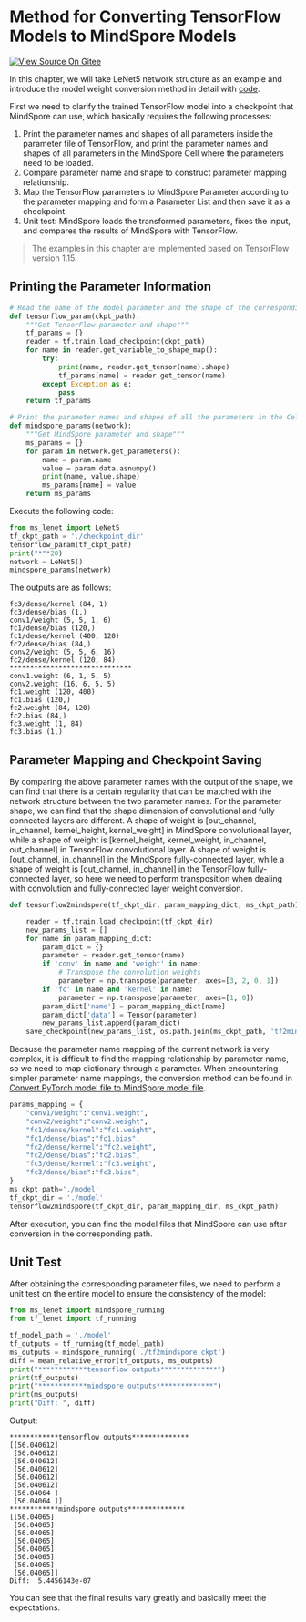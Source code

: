 # Method for Converting TensorFlow Models to MindSpore Models

[![View Source On Gitee](https://mindspore-website.obs.cn-north-4.myhuaweicloud.com/website-images/r2.1/resource/_static/logo_source_en.png)](https://gitee.com/mindspore/docs/blob/r2.1/docs/mindspore/source_en/migration_guide/tensorflow2mindspore.md)

In this chapter, we will take LeNet5 network structure as an example and introduce the model weight conversion method in detail with [code](https://gitee.com/mindspore/docs/tree/r2.1/docs/sample_code/convert_tf2ms_code).

First we need to clarify the trained TensorFlow model into a checkpoint that MindSpore can use, which basically requires the following processes:

1. Print the parameter names and shapes of all parameters inside the parameter file of TensorFlow, and print the parameter names and shapes of all parameters in the MindSpore Cell where the parameters need to be loaded.
2. Compare parameter name and shape to construct parameter mapping relationship.
3. Map the TensorFlow parameters to MindSpore Parameter according to the parameter mapping and form a Parameter List and then save it as a checkpoint.
4. Unit test: MindSpore loads the transformed parameters, fixes the input, and compares the results of MindSpore with TensorFlow.

> The examples in this chapter are implemented based on TensorFlow version 1.15.

## Printing the Parameter Information

```python
# Read the name of the model parameter and the shape of the corresponding parameter according to the TensorFlow parameter file
def tensorflow_param(ckpt_path):
    """Get TensorFlow parameter and shape"""
    tf_params = {}
    reader = tf.train.load_checkpoint(ckpt_path)
    for name in reader.get_variable_to_shape_map():
        try:
            print(name, reader.get_tensor(name).shape)
            tf_params[name] = reader.get_tensor(name)
        except Exception as e:
            pass
    return tf_params

# Print the parameter names and shapes of all the parameters in the Cell through MindSpore Cell, and return the parameter dictionary
def mindspore_params(network):
    """Get MindSpore parameter and shape"""
    ms_params = {}
    for param in network.get_parameters():
        name = param.name
        value = param.data.asnumpy()
        print(name, value.shape)
        ms_params[name] = value
    return ms_params
```

Execute the following code:

```python
from ms_lenet import LeNet5
tf_ckpt_path = './checkpoint_dir'
tensorflow_param(tf_ckpt_path)
print("*"*20)
network = LeNet5()
mindspore_params(network)
```

The outputs are as follows:

```text
fc3/dense/kernel (84, 1)
fc3/dense/bias (1,)
conv1/weight (5, 5, 1, 6)
fc1/dense/bias (120,)
fc1/dense/kernel (400, 120)
fc2/dense/bias (84,)
conv2/weight (5, 5, 6, 16)
fc2/dense/kernel (120, 84)
******************************
conv1.weight (6, 1, 5, 5)
conv2.weight (16, 6, 5, 5)
fc1.weight (120, 400)
fc1.bias (120,)
fc2.weight (84, 120)
fc2.bias (84,)
fc3.weight (1, 84)
fc3.bias (1,)

```

## Parameter Mapping and Checkpoint Saving

By comparing the above parameter names with the output of the shape, we can find that there is a certain regularity that can be matched with the network structure between the two parameter names. For the parameter shape, we can find that the shape dimension of convolutional and fully connected layers are different.
A shape of weight is [out_channel, in_channel, kernel_height, kernel_weight] in MindSpore convolutional layer, while a shape of weight is [kernel_height, kernel_weight, in_channel, out_channel] in TensorFlow convolutional layer. A shape of weight is [out_channel, in_channel] in the MindSpore fully-connected layer, while a  shape of weight is [out_channel, in_channel] in the TensorFlow fully-connected layer, so here we need to perform transposition when dealing with convolution and fully-connected layer weight conversion.

```python
def tensorflow2mindspore(tf_ckpt_dir, param_mapping_dict, ms_ckpt_path):

    reader = tf.train.load_checkpoint(tf_ckpt_dir)
    new_params_list = []
    for name in param_mapping_dict:
        param_dict = {}
        parameter = reader.get_tensor(name)
        if 'conv' in name and 'weight' in name:
            # Transpose the convolution weights
            parameter = np.transpose(parameter, axes=[3, 2, 0, 1])
        if 'fc' in name and 'kernel' in name:
            parameter = np.transpose(parameter, axes=[1, 0])
        param_dict['name'] = param_mapping_dict[name]
        param_dict['data'] = Tensor(parameter)
        new_params_list.append(param_dict)
    save_checkpoint(new_params_list, os.path.join(ms_ckpt_path, 'tf2mindspore.ckpt'))
```

Because the parameter name mapping of the current network is very complex, it is difficult to find the mapping relationship by parameter name, so we need to map dictionary through a parameter. When encountering simpler parameter name mappings, the
conversion method can be found in [Convert PyTorch model file to MindSpore model file](https://www.mindspore.cn/docs/en/r2.1/migration_guide/sample_code.html#model-validation).

```python
params_mapping = {
    "conv1/weight":"conv1.weight",
    "conv2/weight":"conv2.weight",
    "fc1/dense/kernel":"fc1.weight",
    "fc1/dense/bias":"fc1.bias",
    "fc2/dense/kernel":"fc2.weight",
    "fc2/dense/bias":"fc2.bias",
    "fc3/dense/kernel":"fc3.weight",
    "fc3/dense/bias":"fc3.bias",
}
ms_ckpt_path='./model'
tf_ckpt_dir = './model'
tensorflow2mindspore(tf_ckpt_dir, param_mapping_dir, ms_ckpt_path)
```

After execution, you can find the model files that MindSpore can use after conversion in the corresponding path.

## Unit Test

After obtaining the corresponding parameter files, we need to perform a unit test on the entire model to ensure the consistency of the model:

```python
from ms_lenet import mindspore_running
from tf_lenet import tf_running

tf_model_path = './model'
tf_outputs = tf_running(tf_model_path)
ms_outputs = mindspore_running('./tf2mindspore.ckpt')
diff = mean_relative_error(tf_outputs, ms_outputs)
print("************tensorflow outputs**************")
print(tf_outputs)
print("************mindspore outputs**************")
print(ms_outputs)
print("Diff: ", diff)
```

Output:

```text
************tensorflow outputs**************
[[56.040612]
 [56.040612]
 [56.040612]
 [56.040612]
 [56.040612]
 [56.040612]
 [56.04064 ]
 [56.04064 ]]
************mindspore outputs**************
[[56.04065]
 [56.04065]
 [56.04065]
 [56.04065]
 [56.04065]
 [56.04065]
 [56.04065]
 [56.04065]]
Diff:  5.4456143e-07

```

You can see that the final results vary greatly and basically meet the expectations.
